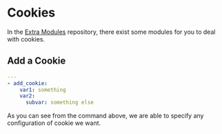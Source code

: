 Cookies
=======

In the [Extra Modules](https://github.com/dynamictivity/dyson-modules-extras) 
repository, there exist some modules for you to deal with cookies.

## Add a Cookie

```yaml
---
- add_cookie:
    var1: something
    var2:
      subvar: something else
```

As you can see from the command above, we are able to specify any configuration
of cookie we want.
